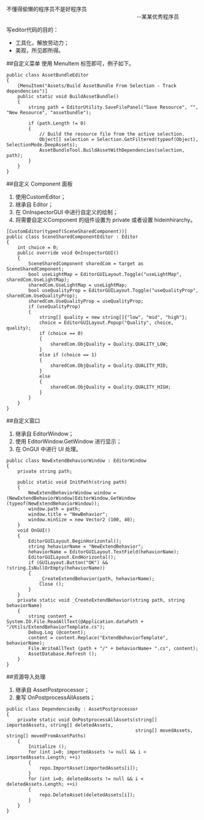 ﻿不懂得偷懒的程序员不是好程序员  
&emsp;&emsp;&emsp;&emsp;&emsp;&emsp;&emsp;&emsp;&emsp;&emsp;&emsp;&emsp;&emsp;&emsp;&emsp;&emsp;&emsp;&emsp;&emsp;&emsp;&emsp;&emsp;&emsp;&emsp; --某某优秀程序员

写editor代码的目的：

- 工具化，解放劳动力；
- 美观，所见即所得。

##自定义菜单
使用 MenuItem 标签即可，例子如下。


```
public class AssetBundleEditor
{
    [MenuItem("Assets/Build AssetBundle From Selection - Track dependencies")]
    public static void BuildAssetBundle()
    {
        string path = EditorUtility.SaveFilePanel("Save Resource", "", "New Resource", "assetbundle");

        if (path.Length != 0)
        {
            // Build the resource file from the active selection.
            Object[] selection = Selection.GetFiltered(typeof(Object), SelectionMode.DeepAssets);
            AssetBundleTool.BuildAssetWithDependencies(selection, path);
        }
    }
}
```


##自定义 Component 面板

1. 使用CustomEditor；
2. 继承自 Editor；
3. 在 OnInspectorGUI 中进行自定义的绘制；
4. 将需要自定义Component 的组件设置为 private 或者设置 hideinhirarchy。

```
[CustomEditor(typeof(SceneSharedComponent))]
public class SceneSharedComponentEditor : Editor
{
    int choice = 0;
    public override void OnInspectorGUI()
    {
        SceneSharedComponent sharedCom = target as SceneSharedComponent;
        bool useLightMap = EditorGUILayout.Toggle("useLightMap", sharedCom.UseLightMap);
        sharedCom.UseLightMap = useLightMap;
        bool useQualityProp = EditorGUILayout.Toggle("useQualityProp", sharedCom.UseQualityProp);
        sharedCom.UseQualityProp = useQualityProp;
        if (useQualityProp)
        {
            string[] quality = new string[]{"low", "mid", "high"};
            choice = EditorGUILayout.Popup("Quality", choice, quality);
            if (choice == 0)
            {
                sharedCom.ObjQuality = Quality.QUALITY_LOW;
            }
            else if (choice == 1)
            {
                sharedCom.ObjQuality = Quality.QUALITY_MID;
            }
            else
            {
                sharedCom.ObjQuality = Quality.QUALITY_HIGH;
            }
        }
    }
}
```

##自定义窗口

1. 继承自 EditorWindow；
2. 使用 EditorWindow.GetWindow 进行显示；
3. 在 OnGUI 中进行 UI 处理。

```
public class NewExtendBehaviorWindow : EditorWindow
{
	private string path;
	
	public static void InitPath(string path)
	{
		NewExtendBehaviorWindow window = (NewExtendBehaviorWindow)EditorWindow.GetWindow (typeof(NewExtendBehaviorWindow));
		window.path = path;
		window.title = "NewBehavior";
		window.minSize = new Vector2 (100, 40);
	}	
	void OnGUI()
	{
		EditorGUILayout.BeginHorizontal();
		string hehaviorName = "NewExtendBehavior";
		hehaviorName = EditorGUILayout.TextField(hehaviorName);
		EditorGUILayout.EndHorizontal();
		if (GUILayout.Button("OK") && !string.IsNullOrEmpty(hehaviorName)) 
		{
			_CreateExtendBehavior(path, hehaviorName);
			Close ();
		}
	}
	private static void _CreateExtendBehavior(string path, string behaviorName)
	{
		string content = System.IO.File.ReadAllText(@Application.dataPath + "/Utils/ExtendBehaviorTemplate.cs");
		Debug.Log (@content);
		content = content.Replace("ExtendBehaviorTemplate", behaviorName);
		File.WriteAllText (path + "/" + behaviorName+ ".cs", content);
		AssetDatabase.Refresh ();
	}
}
```

##资源导入处理

1. 继承自 AssetPostprocessor；
2. 重写 OnPostprocessAllAssets；

```
public class DependenciesBy : AssetPostprocessor
{    
	private static void OnPostprocessAllAssets(string[] importedAssets, string[] deletedAssets,
	                                           string[] movedAssets, string[] movedFromAssetPaths)
	{
		Initialize ();
		for (int i=0; importedAssets != null && i < importedAssets.Length; ++i) 
		{
			repo.ImportAsset(importedAssets[i]);
		}
		for (int i=0; deletedAssets != null && i < deletedAssets.Length; ++i) 
		{
			repo.DeleteAsset(deletedAssets[i]);
		}
	}
}
```